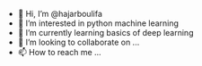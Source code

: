 - 👋 Hi, I’m @hajarboulifa
- 👀 I’m interested in python machine learning 
- 🌱 I’m currently learning basics of deep learning 
- 💞️ I’m looking to collaborate on ...
- 📫 How to reach me ...

<!---
hajarboulifa/hajarboulifa is a ✨ special ✨ repository because its `README.md` (this file) appears on your GitHub profile.
You can click the Preview link to take a look at your changes.
--->
